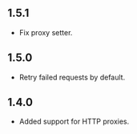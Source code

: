 ## 1.5.1
* Fix proxy setter.

## 1.5.0
* Retry failed requests by default.

## 1.4.0
* Added support for HTTP proxies.
